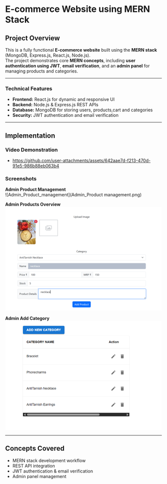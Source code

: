 # E-commerce Website using MERN Stack

## Project Overview
This is a fully functional **E-commerce website** built using the **MERN stack** (MongoDB, Express.js, React.js, Node.js).  
The project demonstrates core **MERN concepts**, including **user authentication using JWT**, **email verification**, and an **admin panel** for managing products and categories.

---

### Technical Features
- **Frontend:** React.js for dynamic and responsive UI
- **Backend:** Node.js & Express.js REST APIs
- **Database:** MongoDB for storing users, products,cart and categories
- **Security:** JWT authentication and email verification

---

## Implementation

### Video Demonstration
- https://github.com/user-attachments/assets/642aae7d-f213-470d-91e5-986b88eb063b4

### Screenshots

**Admin Product Management**  
![Admin_Product_management](Admin_Product management.png)

**Admin Products Overview**  
![Admin_Product](Admin_Product.png)

**Admin Add Category**  
![Admin_addcategory](Admin_addcategory.png)


---

## Concepts Covered
- MERN stack development workflow  
- REST API integration  
- JWT authentication & email verification  
- Admin panel management  

